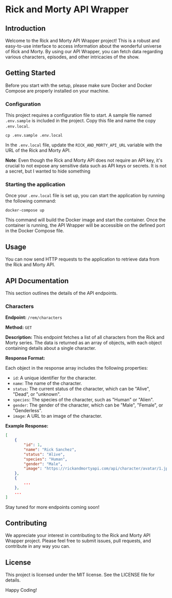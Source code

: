 # Rick and Morty API Wrapper

## Introduction

Welcome to the Rick and Morty API Wrapper project! This is a robust and easy-to-use interface to access information about the wonderful universe of Rick and Morty. By using our API Wrapper, you can fetch data regarding various characters, episodes, and other intricacies of the show.

## Getting Started

Before you start with the setup, please make sure Docker and Docker Compose are properly installed on your machine.

### Configuration

This project requires a configuration file to start. A sample file named `.env.sample` is included in the project. Copy this file and name the copy `.env.local`.

```shell
cp .env.sample .env.local
```

In the `.env.local` file, update the `RICK_AND_MORTY_API_URL` variable with the URL of the Rick and Morty API.

**Note**: Even though the Rick and Morty API does not require an API key, it's crucial to not expose any sensitive data such as API keys or secrets. It is not a secret, but I wanted to hide something

### Starting the application

Once your `.env.local` file is set up, you can start the application by running the following command:

```shell
docker-compose up
```

This command will build the Docker image and start the container. Once the container is running, the API Wrapper will be accessible on the defined port in the Docker Compose file.

## Usage

You can now send HTTP requests to the application to retrieve data from the Rick and Morty API.

## API Documentation

This section outlines the details of the API endpoints.

### Characters

**Endpoint:** `/rem/characters`

**Method:** `GET`

**Description:** This endpoint fetches a list of all characters from the Rick and Morty series. The data is returned as an array of objects, with each object containing details about a single character.

**Response Format:**

Each object in the response array includes the following properties:

- `id`: A unique identifier for the character.
- `name`: The name of the character.
- `status`: The current status of the character, which can be "Alive", "Dead", or "unknown".
- `species`: The species of the character, such as "Human" or "Alien".
- `gender`: The gender of the character, which can be "Male", "Female", or "Genderless".
- `image`: A URL to an image of the character.

**Example Response:**

```json
[
    {
        "id": 1,
        "name": "Rick Sanchez",
        "status": "Alive",
        "species": "Human",
        "gender": "Male",
        "image": "https://rickandmortyapi.com/api/character/avatar/1.jpeg"
    },
    {
        ...
    },
    ...
]
```

Stay tuned for more endpoints coming soon!

## Contributing

We appreciate your interest in contributing to the Rick and Morty API Wrapper project. Please feel free to submit issues, pull requests, and contribute in any way you can.

## License

This project is licensed under the MIT license. See the LICENSE file for details.

Happy Coding!
